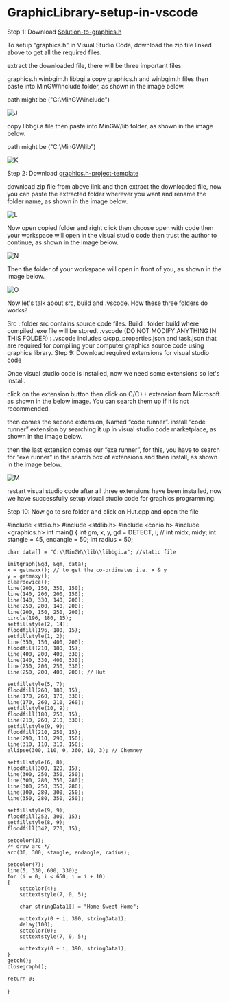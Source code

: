 # GraphicLibrary-setup-in-vscode
Step 1: Download [Solution-to-graphics.h](https://github.com/ullaskunder3/Solution-to-graphics.h)

To setup "graphics.h" in Visual Studio Code, download the zip file linked above to get all the required files.

extract the downloaded file, there will be three important files:

graphics.h
winbgim.h
libbgi.a
copy graphics.h and winbgim.h files then paste into MinGW/include folder, as shown in the image below.

path might be ("C:\MinGW\include")

![J](https://github.com/user-attachments/assets/f270596e-d0fa-4e69-9644-6a8653b71c37)

copy libbgi.a file then paste into MinGW/lib folder, as shown in the image below.

path might be ("C:\MinGW\lib")

![K](https://github.com/user-attachments/assets/4f343fd9-a9ad-4e18-a816-bd2a0f788795)

Step 2: Download [graphics.h-project-template](https://github.com/ullaskunder3/graphics.h-project-template)

download zip file from above link and then extract the downloaded file, now you can paste the extracted folder wherever you want and rename the folder name, as shown in the image below.

![L](https://github.com/user-attachments/assets/3a18a0b7-f3f4-4fdf-96be-cbd1ad32b317)

Now open copied folder and right click then choose open with code then your workspace will open in the visual studio code then trust the author to continue, as shown in the image below.

![N](https://github.com/user-attachments/assets/3d4a4219-ae97-41f5-91aa-5ce9b0be80ce)

Then the folder of your workspace will open in front of you, as shown in the image below.

![O](https://github.com/user-attachments/assets/2b230556-597f-481f-b3e2-484af93f9cce)

Now let's talk about src, build and .vscode. How these three folders do works?

Src : folder src contains source code files.
Build : folder build where compiled .exe file will be stored.
.vscode (DO NOT MODIFY ANYTHING IN THIS FOLDER) : .vscode includes c/cpp_properties.json and task.json that are required for compiling your computer graphics source code using graphics library.
Step 9: Download required extensions for visual studio code

Once visual studio code is installed, now we need some extensions so let's install.

click on the extension button then click on C/C++ extension from Microsoft as shown in the below image. You can search them up if it is not recommended.

then comes the second extension, Named “code runner”. install “code runner” extension by searching it up in visual studio code marketplace, as shown in the image below.

then the last extension comes our “exe runner”, for this, you have to search for “exe runner” in the search box of extensions and then install, as shown in the image below.

![M](https://github.com/user-attachments/assets/51a16555-6278-46aa-ae2a-cdefff7fa40f)

restart visual studio code after all three extensions have been installed, now we have successfully setup visual studio code for graphics programming.

Step 10: Now go to src folder and click on Hut.cpp and open the file

#include <stdio.h>
#include <stdlib.h>
#include <conio.h>
#include <graphics.h>
int main()
{
    int gm, x, y, gd = DETECT, i;
    // int midx, midy;
    int stangle = 45, endangle = 50;
    int radius = 50;
    
    char data[] = "C:\\MinGW\\lib\\libbgi.a"; //static file

    initgraph(&gd, &gm, data);
    x = getmaxx(); // to get the co-ordinates i.e. x & y
    y = getmaxy();
    cleardevice();
    line(200, 150, 350, 150);
    line(140, 200, 200, 150);
    line(140, 330, 140, 200);
    line(250, 200, 140, 200);
    line(200, 150, 250, 200);
    circle(196, 180, 15);
    setfillstyle(2, 14);
    floodfill(196, 180, 15);
    setfillstyle(1, 2);
    line(350, 150, 400, 200);
    floodfill(210, 180, 15);
    line(400, 200, 400, 330);
    line(140, 330, 400, 330);
    line(250, 200, 250, 330);
    line(250, 200, 400, 200); // Hut

    setfillstyle(5, 7);
    floodfill(260, 180, 15);
    line(170, 260, 170, 330);
    line(170, 260, 210, 260);
    setfillstyle(10, 9);
    floodfill(180, 250, 15);
    line(210, 260, 210, 330);
    setfillstyle(9, 9);
    floodfill(210, 250, 15);
    line(290, 110, 290, 150);
    line(310, 110, 310, 150);
    ellipse(300, 110, 0, 360, 10, 3); // Chemney

    setfillstyle(6, 8);
    floodfill(300, 120, 15);
    line(300, 250, 350, 250);
    line(300, 280, 350, 280);
    line(300, 250, 350, 280);
    line(300, 280, 300, 250);
    line(350, 280, 350, 250);

    setfillstyle(9, 9);
    floodfill(252, 300, 15);
    setfillstyle(8, 9);
    floodfill(342, 270, 15);

    setcolor(3);
    /* draw arc */
    arc(30, 300, stangle, endangle, radius);

    setcolor(7);
    line(5, 330, 600, 330);
    for (i = 0; i < 650; i = i + 10)
    {
        setcolor(4);
        settextstyle(7, 0, 5);

        char stringData1[] = "Home Sweet Home";

        outtextxy(0 + i, 390, stringData1);
        delay(100);
        setcolor(0);
        settextstyle(7, 0, 5);

        outtextxy(0 + i, 390, stringData1);
    }
    getch();
    closegraph();

    return 0;
}
